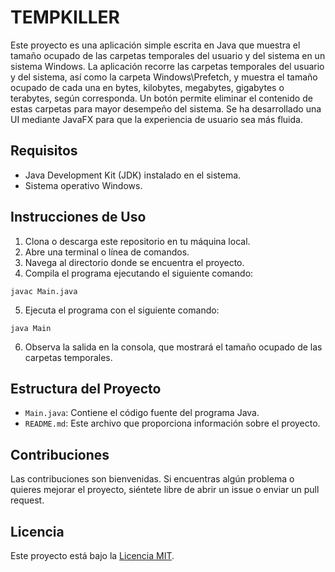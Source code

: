 # TEMPKILLER

Este proyecto es una aplicación simple escrita en Java que muestra el tamaño ocupado de las carpetas temporales del usuario y del sistema en un sistema Windows. La aplicación recorre las carpetas temporales del usuario y del sistema, así como la carpeta Windows\Prefetch, y muestra el tamaño ocupado de cada una en bytes, kilobytes, megabytes, gigabytes o terabytes, según corresponda. Un botón permite eliminar el contenido de estas carpetas para mayor desempeño del sistema.
Se ha desarrollado una UI mediante JavaFX para que la experiencia de usuario sea más fluida.

## Requisitos

- Java Development Kit (JDK) instalado en el sistema.
- Sistema operativo Windows.

## Instrucciones de Uso

1. Clona o descarga este repositorio en tu máquina local.
2. Abre una terminal o línea de comandos.
3. Navega al directorio donde se encuentra el proyecto.
4. Compila el programa ejecutando el siguiente comando:

`javac Main.java`

5. Ejecuta el programa con el siguiente comando:

`java Main`

6. Observa la salida en la consola, que mostrará el tamaño ocupado de las carpetas temporales.

## Estructura del Proyecto

- `Main.java`: Contiene el código fuente del programa Java.
- `README.md`: Este archivo que proporciona información sobre el proyecto.

## Contribuciones

Las contribuciones son bienvenidas. Si encuentras algún problema o quieres mejorar el proyecto, siéntete libre de abrir un issue o enviar un pull request.

## Licencia

Este proyecto está bajo la [Licencia MIT](LICENSE).
